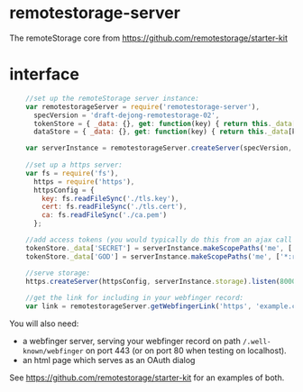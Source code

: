 # remotestorage-server

The remoteStorage core from https://github.com/remotestorage/starter-kit

# interface

````js
    //set up the remoteStorage server instance:
    var remotestorageServer = require('remotestorage-server'),
      specVersion = 'draft-dejong-remotestorage-02',
      tokenStore = { _data: {}, get: function(key) { return this._data[key]; }, set: function(key, value) { this._data[key] = value } },
      dataStore = { _data: {}, get: function(key) { return this._data[key]; }, set: function(key, value) { this._data[key] = value } };

    var serverInstance = remotestorageServer.createServer(specVersion, tokenStore, dataStore);
    
    //set up a https server:
    var fs = require('fs'),
      https = require('https'),
      httpsConfig = {
        key: fs.readFileSync('./tls.key'),
        cert: fs.readFileSync('./tls.cert'),
        ca: fs.readFileSync('./ca.pem')
      };

    //add access tokens (you would typically do this from an ajax call in your OAuth dialog):
    tokenStore._data['SECRET'] = serverInstance.makeScopePaths('me', ['tasks:rw', 'contacts:r']);
    tokenStore._data['GOD'] = serverInstance.makeScopePaths('me', ['*:rw']);

    //serve storage:
    https.createServer(httpsConfig, serverInstance.storage).listen(8000);
    
    //get the link for including in your webfinger record:
    var link = remotestorageServer.getWebfingerLink('https', 'example.com', 8000, 'me', 'https://example.com/auth/me');
````

You will also need:

* a webfinger server, serving your webfinger record on path `/.well-known/webfinger` on port 443 (or on port 80 when testing on localhost).
* an html page which serves as an OAuth dialog

See https://github.com/remotestorage/starter-kit for an examples of both.
